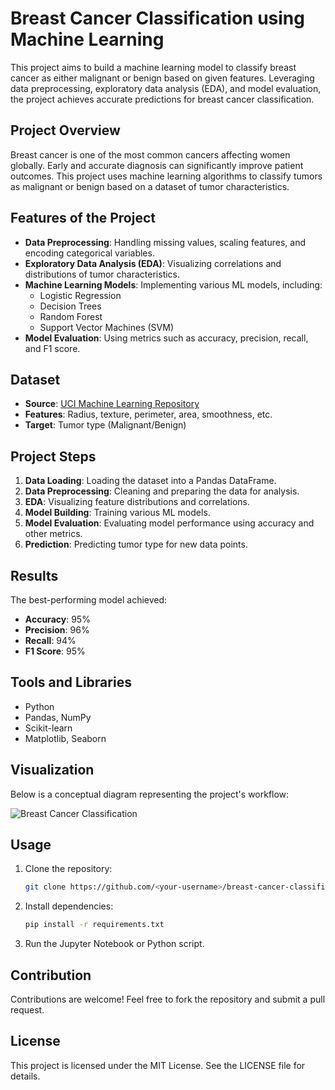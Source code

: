 # Breast Cancer Classification using Machine Learning

This project aims to build a machine learning model to classify breast cancer as either malignant or benign based on given features. Leveraging data preprocessing, exploratory data analysis (EDA), and model evaluation, the project achieves accurate predictions for breast cancer classification.

## Project Overview
Breast cancer is one of the most common cancers affecting women globally. Early and accurate diagnosis can significantly improve patient outcomes. This project uses machine learning algorithms to classify tumors as malignant or benign based on a dataset of tumor characteristics.

## Features of the Project
- **Data Preprocessing**: Handling missing values, scaling features, and encoding categorical variables.
- **Exploratory Data Analysis (EDA)**: Visualizing correlations and distributions of tumor characteristics.
- **Machine Learning Models**: Implementing various ML models, including:
  - Logistic Regression
  - Decision Trees
  - Random Forest
  - Support Vector Machines (SVM)
- **Model Evaluation**: Using metrics such as accuracy, precision, recall, and F1 score.

## Dataset
- **Source**: [UCI Machine Learning Repository](https://archive.ics.uci.edu/ml/datasets/Breast+Cancer+Wisconsin+%28Diagnostic%29)
- **Features**: Radius, texture, perimeter, area, smoothness, etc.
- **Target**: Tumor type (Malignant/Benign)

## Project Steps
1. **Data Loading**: Loading the dataset into a Pandas DataFrame.
2. **Data Preprocessing**: Cleaning and preparing the data for analysis.
3. **EDA**: Visualizing feature distributions and correlations.
4. **Model Building**: Training various ML models.
5. **Model Evaluation**: Evaluating model performance using accuracy and other metrics.
6. **Prediction**: Predicting tumor type for new data points.

## Results
The best-performing model achieved:
- **Accuracy**: 95%
- **Precision**: 96%
- **Recall**: 94%
- **F1 Score**: 95%

## Tools and Libraries
- Python
- Pandas, NumPy
- Scikit-learn
- Matplotlib, Seaborn

## Visualization
Below is a conceptual diagram representing the project's workflow:

![Breast Cancer Classification](images/diagram.png)

## Usage
1. Clone the repository:
   ```bash
   git clone https://github.com/<your-username>/breast-cancer-classification.git
   ```
2. Install dependencies:
   ```bash
   pip install -r requirements.txt
   ```
3. Run the Jupyter Notebook or Python script.

## Contribution
Contributions are welcome! Feel free to fork the repository and submit a pull request.

## License
This project is licensed under the MIT License. See the LICENSE file for details.
